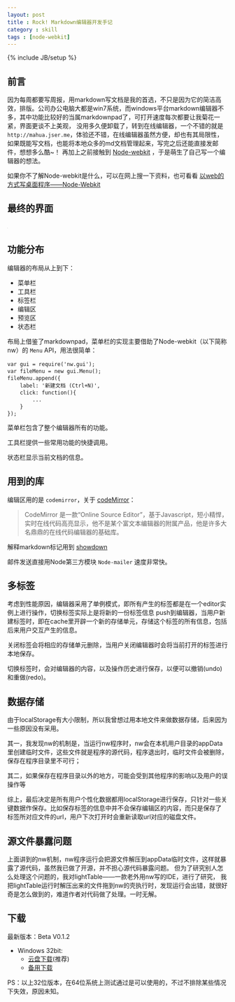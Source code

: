 ```yaml
---
layout: post
title : Rock! Markdown编辑器开发手记
category : skill
tags : [node-webkit]
---
```

{% include JB/setup %}

## 前言
因为每周都要写周报，用markdown写文档是我的首选，不只是因为它的简洁高效，排版。公司办公电脑大都是win7系统，而windows平台markdown编辑器不多，其中功能比较好的当属markdownpad了，可打开速度每次都要让我菊花一紧，界面更谈不上美观，
没用多久便卸载了，转到在线编辑器，一个不错的就是 `http://mahua.jser.me`，体验还不错，在线编辑器虽然方便，却也有其局限性，如果既能写文档，也能将本地众多的md文档管理起来，写完之后还能直接发邮件，想想多么酷~！
再加上之前接触到 [Node-webkit](https://github.com/rogerwang/node-webkit) ，于是萌生了自己写一个编辑器的想法。

如果你不了解Node-webkit是什么，可以在网上搜一下资料，也可看看 [以web的方式写桌面程序——Node-Webkit](/skill/2013/07/15/node-webkit-desktop-app-develop/)

## 最终的界面
<img class="lazy" src="/assets/posts/images/grey.gif" data-original="/assets/posts/images/rock-markdown-1.png">

## 功能分布
编辑器的布局从上到下：

- 菜单栏
- 工具栏
- 标签栏
- 编辑区
- 预览区
- 状态栏

布局上借鉴了markdownpad，菜单栏的实现主要借助了Node-webkit（以下简称nw）的 `Menu` API，用法很简单：

    var gui = require('nw.gui');
    var fileMenu = new gui.Menu();
    fileMenu.append({
        label: '新建文档 (Ctrl+N)',
        click: function(){
            ...
        }
    });

菜单栏包含了整个编辑器所有的功能。

工具栏提供一些常用功能的快捷调用。

状态栏显示当前文档的信息。


## 用到的库
编辑区用的是 `codemirror`，关于 [codeMirror](http://codemirror.net)：

> CodeMirror 是一款“Online Source Editor”，基于Javascript，短小精悍，实时在线代码高亮显示，他不是某个富文本编辑器的附属产品，他是许多大名鼎鼎的在线代码编辑器的基础库。

解释markdown标记用到 [showdown](https://github.com/coreyti/showdown)

邮件发送直接用Node第三方模块 `Node-mailer` 速度非常快。

## 多标签
考虑到性能原因，编辑器采用了单例模式，即所有产生的标签都是在一个editor实例上进行操作，切换标签实际上是将新的一份标签信息
push到编辑器，当用户新建标签时，即在cache里开辟一个新的存储单元，存储这个标签的所有信息，包括后来用户交互产生的信息。

关闭标签会将相应的存储单元删除，当用户关闭编辑器时会将当前打开的标签进行本地保存。

切换标签时，会对编辑器的内容，以及操作历史进行保存，以便可以撤销(undo)和重做(redo)。

## 数据存储
由于localStorage有大小限制，所以我曾想过用本地文件来做数据存储，后来因为一些原因没有采用。

其一，我发现nw的机制是，当运行nw程序时，nw会在本机用户目录的appData里创建临时文件，这些文件就是程序的源代码，程序退出时，临时文件会被删除，保存在程序目录里不可行；

其二，如果保存在程序目录以外的地方，可能会受到其他程序的影响以及用户的误操作等

综上，最后决定是所有用户个性化数据都用localStorage进行保存，只针对一些关键数据作保存。比如保存标签的信息中并不会保存编辑区的内容，而只是保存了
标签所对应文件的url，用户下次打开时会重新读取url对应的磁盘文件。

## 源文件暴露问题
上面讲到的nw机制，nw程序运行会把源文件解压到appData临时文件，这样就暴露了源代码，虽然我已做了开源，并不担心源代码暴露问题。
但为了研究别人怎么处理这个问题的，我对lightTable——一款老外用nw写的IDE，进行了研究，
我把lightTable运行时解压出来的文件拖到nw的壳执行时，发现运行会出错，就很好奇是怎么做到的，难道作者对代码做了处理。一时无解。

## 下载
最新版本：Beta V0.1.2

* Windows 32bit:
    - [云盘下载](http://yunpan.cn/QXi3BSFrNCWGN)(推荐)
    - [备用下载](http://www.jsfor.com/project/rock/Rock!_Markdown_Editor_v0.1.2_win32bit.zip)

PS：以上32位版本，在64位系统上测试通过是可以使用的，不过不排除某些情况下失效，原因未知。